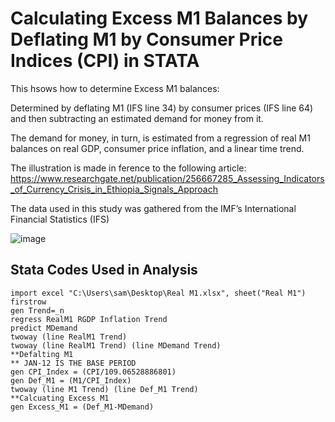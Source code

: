 # Calculating Excess M1 Balances by Deflating M1 by Consumer Price Indices (CPI) in STATA

This hsows how to determine Excess M1 balances: 

Determined by deflating M1 (IFS line 34) by consumer prices (IFS line 64) and then subtracting an estimated demand for money from it. 

The demand for money, in turn, is estimated from a regression of real M1 balances on real GDP, consumer price inflation, and a linear time trend.


The illustration is made in ference to the following article: https://www.researchgate.net/publication/256667285_Assessing_Indicators_of_Currency_Crisis_in_Ethiopia_Signals_Approach

The data used in this study was gathered from the IMF’s International Financial Statistics (IFS)

![image](https://user-images.githubusercontent.com/74916045/183055451-ce5bdcd2-0e51-4272-bd31-83edd874c305.png)


## Stata Codes Used in Analysis
    import excel "C:\Users\sam\Desktop\Real M1.xlsx", sheet("Real M1") firstrow
    gen Trend=_n
    regress RealM1 RGDP Inflation Trend
    predict MDemand
    twoway (line RealM1 Trend)
    twoway (line RealM1 Trend) (line MDemand Trend)
    **Defalting M1
    ** JAN-12 IS THE BASE PERIOD
    gen CPI_Index = (CPI/109.06528886801)
    gen Def_M1 = (M1/CPI_Index)
    twoway (line M1 Trend) (line Def_M1 Trend)
    **Calcuating Excess M1
    gen Excess_M1 = (Def_M1-MDemand)
